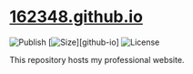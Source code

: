 # [162348.github.io](https://162348.github.io)

![Publish](https://github.com/162348/162348.github.io/actions/workflows/publish.yml/badge.svg)
[![Size](https://img.shields.io/github/repo-size/162348/162348.github.io.svg)][github-io]
![License](https://img.shields.io/github/license/162348/162348.github.io.svg)

This repository hosts my professional website.
